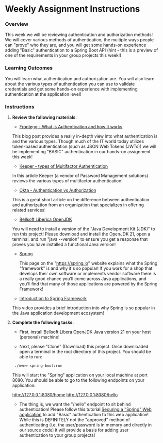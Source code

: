 # Weekly Assignment Instructions


### Overview

This week we will be reviewing authentication and authorization methods!  We will cover various methods of authentication, the multiple ways people can "prove" who they are, and you will get some hands-on experience adding "Basic" authentication to a Spring Boot API (hint - this is a preview of one of the requirements in your group projects this week!) 

### Learning Outcomes

You will learn what authentication and authorization are.  You will also learn about the various types of authentication you can use to validate credentials and get some hands-on experience with implementing authentication at the application level!
    

### Instructions
1. **Review the following materials**:

   - [Frontegg - What is Authentication and how it works](https://frontegg.com/blog/authentication)

   This blog post provides a really in-depth view into what authentication is and the various types.  Though much of the IT world today utilizes token-based authentication (such as JSON Web Tokens (JWTs)) we will be implementing "BASIC" authentication in our hands-on assignment this week! 

   - [Keeper - types of Multifactor Authentication](https://www.keepersecurity.com/blog/2023/06/27/types-of-multi-factor-authentication-mfa/)

    In this article Keeper (a vendor of Password Management solutions) reviews the various types of multifactor authentication!

   - [Okta - Authentication vs Authorization](https://www.okta.com/identity-101/authentication-vs-authorization/)

    This is a great short article on the difference between authentication and authorization from an organization that specializes in offering related services!

   - [Bellsoft Liberica OpenJDK](https://bell-sw.com/pages/downloads/)

    You will need to install a version of the "Java Development Kit (JDK)" to run this project!  Please download and install the OpenJDK 21, open a terminal, and run "java --version" to ensure you get a response that proves you have installed a functional Java version!

   - [Spring](https://spring.io/why-spring)
  
     This page on the "https://spring.io" website explains what the Spring "framework" is and why it's so popular!  If you work for a shop that develops their own software or implements vendor software there is a really good chance you'll come across Java applications, and you'll find that many of those applications are powered by the Spring Framework!

   - [Introduction to Spring Framework](https://youtu.be/Zxwq3aW9ctU?si=ADiE2IryDSgvkTdU)

   This video provides a brief introduction into why Spring is so popular in the Java application development ecosystem!


3. **Complete the following tasks**:

   - First, install Bellsoft Libera OpenJDK Java version 21 on your host (personal) machine!

   - Next, please "Clone" (Download) this project.  Once downloaded open a terminal in the root directory of this project.  You should be able to run:

   ```Bash
    ./mvnw spring-boot:run
   ```

   This will start the "Spring" application on your local machine at port 8080.  You should be able to go to the following endpoints on your application:

    http://127.0.0.1:8080/home
    http://127.0.0.1:8080/hello

   - The thing is, we want the "/hello" endpoint to sit behind authentication!  Please follow  this tutorial [Securing a "Spring" Web application](https://spring.io/guides/gs/securing-web#scratch) to add "Basic" authentication to this web application!  While this is DEFINITELY not the "approved" method of authenticating (i.e. the user/password is in memory and directly in our source code) it will provide a basis for adding user authentication to your group projects!
